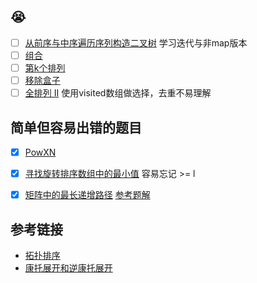 ## 😭

- [ ] [从前序与中序遍历序列构造二叉树](https://leetcode-cn.com/problems/construct-binary-tree-from-preorder-and-inorder-traversal/) 
学习迭代与非map版本
- [ ] [组合](https://leetcode-cn.com/problems/combinations/)
- [ ] [第k个排列](https://leetcode-cn.com/problems/permutation-sequence/)
- [ ] [移除盒子](https://leetcode-cn.com/problems/remove-boxes/)
- [ ] [全排列 II](https://leetcode-cn.com/problems/permutations-ii/) 使用visited数组做选择，去重不易理解

## 简单但容易出错的题目

- [x] [PowXN](https://leetcode-cn.com/problems/powx-n/)
- [x] [寻找旋转排序数组中的最小值](https://leetcode-cn.com/problems/find-minimum-in-rotated-sorted-array/) 容易忘记 >= l

- [x] [矩阵中的最长递增路径](https://leetcode-cn.com/problems/longest-increasing-path-in-a-matrix/)
   [参考题解](https://leetcode.com/problems/longest-increasing-path-in-a-matrix/discuss/78336/Graph-theory-Java-solution-O(v2)-no-DFS)

## 参考链接

- [拓扑排序](https://www.cnblogs.com/bigsai/p/11489260.html)
- [康托展开和逆康托展开](https://blog.csdn.net/wbin233/article/details/72998375)
